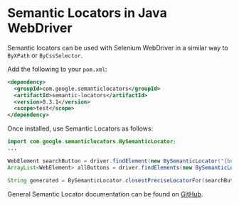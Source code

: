 # Semantic Locators in Java WebDriver

Semantic locators can be used with Selenium WebDriver in a similar way to
`ByXPath` or `ByCssSelector`.

Add the following to your `pom.xml`:

```xml
<dependency>
  <groupId>com.google.semanticlocators</groupId>
  <artifactId>semantic-locators</artifactId>
  <version>0.3.1</version>
  <scope>test</scope>
</dependency>
```

Once installed, use Semantic Locators as follows:

```java
import com.google.semanticlocators.BySemanticLocator;
...

WebElement searchButton = driver.findElement(new BySemanticLocator("{button 'Google search'}"));
ArrayList<WebElement> allButtons = driver.findElements(new BySemanticLocator("{button}"));

String generated = BySemanticLocator.closestPreciseLocatorFor(searchButton); // {button 'Google search'}
```

General Semantic Locator documentation can be found on
[GitHub](http://github.com/google/semantic-locators#readme).
